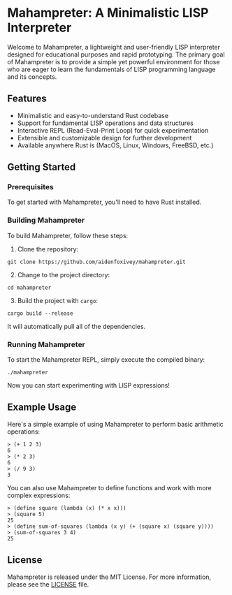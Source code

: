 # Mahampreter: A Minimalistic LISP Interpreter

Welcome to Mahampreter, a lightweight and user-friendly LISP interpreter
designed for educational purposes and rapid prototyping. The primary goal of
Mahampreter is to provide a simple yet powerful environment for those who are
eager to learn the fundamentals of LISP programming language and its
concepts.

## Features
- Minimalistic and easy-to-understand Rust codebase
- Support for fundamental LISP operations and data structures
- Interactive REPL (Read-Eval-Print Loop) for quick experimentation
- Extensible and customizable design for further development
- Available anywhere Rust is (MacOS, Linux, Windows, FreeBSD, etc.)

## Getting Started

### Prerequisites
To get started with Mahampreter, you'll need to have Rust installed.

### Building Mahampreter
To build Mahampreter, follow these steps:

1. Clone the repository:
```
git clone https://github.com/aidenfoxivey/mahampreter.git
```

2. Change to the project directory:
```
cd mahampreter
```

3. Build the project with `cargo`:
```
cargo build --release
```
It will automatically pull all of the dependencies.

### Running Mahampreter
To start the Mahampreter REPL, simply execute the compiled binary:

```
./mahampreter
```

Now you can start experimenting with LISP expressions!

## Example Usage
Here's a simple example of using Mahampreter to perform basic arithmetic operations:

```
> (+ 1 2 3)
6
> (* 2 3)
6
> (/ 9 3)
3
```

You can also use Mahampreter to define functions and work with more complex expressions:

```
> (define square (lambda (x) (* x x)))
> (square 5)
25
> (define sum-of-squares (lambda (x y) (+ (square x) (square y))))
> (sum-of-squares 3 4)
25
```

## License
Mahampreter is released under the MIT License. For more information, please see the [LICENSE](LICENSE) file.